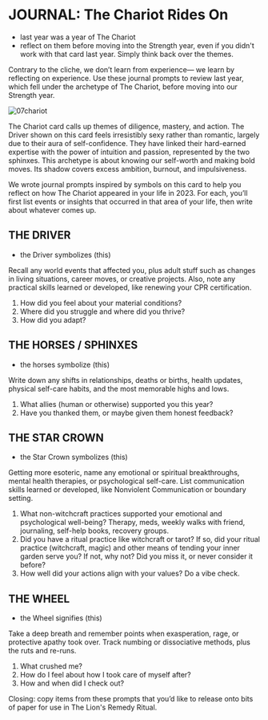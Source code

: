 # JOURNAL: The Chariot Rides On

* last year was a year of The Chariot
* reflect on them before moving into the Strength year, even if you didn't work with that card last year. Simply think back over the themes. 

Contrary to the cliche, we don’t learn from experience— we learn by reflecting on experience. Use these journal prompts to review last year, which fell under the archetype of The Chariot, before moving into our Strength year.

![07chariot](https://github.com/micaelaneus/strength-as-ccoty/assets/5696026/78db8324-9d16-4d63-9c2e-015100a391d8)

The Chariot card calls up themes of diligence, mastery, and action. The Driver shown on this card feels irresistibly sexy rather than romantic, largely due to their aura of self-confidence. They have linked their hard-earned expertise with the power of intuition and passion, represented by the two sphinxes. This archetype is about knowing our self-worth and making bold moves. Its shadow covers excess ambition, burnout, and impulsiveness.

We wrote journal prompts inspired by symbols on this card to help you reflect on how The Chariot appeared in your life in 2023. For each, you’ll first list events or insights that occurred in that area of your life, then write about whatever comes up. 

## THE DRIVER

* the Driver symbolizes (this)

Recall any world events that affected you, plus adult stuff such as changes in living situations, career moves, or creative projects. Also, note any practical skills learned or developed, like renewing your CPR certification.

1. How did you feel about your material conditions?
2. Where did you struggle and where did you thrive?
3. How did you adapt?

## THE HORSES / SPHINXES

* the horses symbolize (this)

Write down any shifts in relationships, deaths or births, health updates, physical self-care habits, and the most memorable highs and lows.

1. What allies (human or otherwise) supported you this year?
2. Have you thanked them, or maybe given them honest feedback?

## THE STAR CROWN

* the Star Crown symbolizes (this)

Getting more esoteric, name any emotional or spiritual breakthroughs, mental health therapies, or psychological self-care. List communication skills learned or developed, like Nonviolent Communication or boundary setting. 

1. What non-witchcraft practices supported your emotional and psychological well-being? Therapy, meds, weekly walks with friend, journaling, self-help books, recovery groups.
2. Did  you have a ritual practice like witchcraft or tarot? If so, did your ritual practice (witchcraft, magic) and other means of tending your inner garden serve you? If not, why not? Did you miss it, or never consider it before?
3. How well did your actions align with your values? Do a vibe check.

## THE WHEEL

* the Wheel signifies (this)

Take a deep breath and remember points when exasperation, rage, or protective apathy took over. Track numbing or dissociative methods, plus the ruts and re-runs.

1. What crushed me? 
2. How do I feel about how I took care of myself after?
3. How and when did I check out?

Closing: copy items from these prompts that you’d like to release onto bits of paper for use in The Lion's Remedy Ritual.
